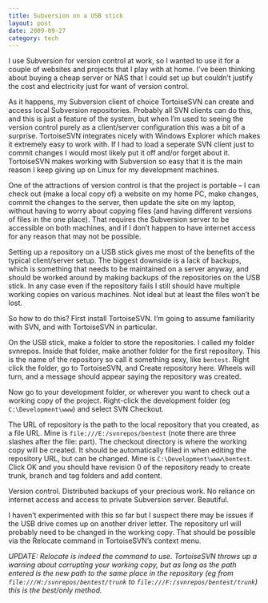 ```yaml
---
title: Subversion on a USB stick
layout: post
date: 2009-09-27
category: tech
---
```


I use Subversion for version control at work, so I wanted to use it for a couple of websites and projects that I play with at home. I’ve been thinking about buying a cheap server or NAS that I could set up but couldn’t justify the cost and electricity just for want of version control.

As it happens, my Subversion client of choice TortoiseSVN can create and access local Subversion repositories. Probably all SVN clients can do this, and this is just a feature of the system, but when I’m used to seeing the version control purely as a client/server configuration this was a bit of a surprise. TortoiseSVN integrates nicely with Windows Explorer which makes it extremely easy to work with. If I had to load a seperate SVN client just to commit changes I would most likely put it off and/or forget about it. TortoiseSVN makes working with Subversion so easy that it is the main reason I keep giving up on Linux for my development machines.

One of the attractions of version control is that the project is portable – I can check out (make a local copy of) a website on my home PC, make changes, commit the changes to the server, then update the site on my laptop, without having to worry about copying files (and having different versions of files in the one place). That requires the Subversion server to be accessible on both machines, and if I don’t happen to have internet access for any reason that may not be possible.

Setting up a repository on a USB stick gives me most of the benefits of the typical client/server setup. The biggest downside is a lack of backups, which is something that needs to be maintained on a server anyway, and should be worked around by making backups of the repositories on the USB stick. In any case even if the repository fails I still should have multiple working copies on various machines. Not ideal but at least the files won’t be lost.

So how to do this? First install TortoiseSVN. I’m going to assume familiarity with SVN, and with TortoiseSVN in particular.

On the USB stick, make a folder to store the repositories. I called my folder svnrepos. Inside that folder, make another folder for the first repository. This is the name of the repository so call it something sexy, like `bentest`. Right click the folder, go to TortoiseSVN, and Create repository here. Wheels will turn, and a message should appear saying the repository was created.

Now go to your development folder, or wherever you want to check out a working copy of the project. Right-click the development folder (eg `C:\Development\www`) and select SVN Checkout.

The URL of repository is the path to the local repository that you created, as a file URL. Mine is `file:///E:/svnrepos/bentest` (note there are three slashes after the file: part). The checkout directory is where the working copy will be created. It should be automatically filled in when editing the repository URL, but can be changed. Mine is `C:\Development\www\bentest`. Click OK and you should have revision 0 of the repository ready to create trunk, branch and tag folders and add content.

Version control. Distributed backups of your precious work. No reliance on internet access and access to private Subversion server. Beautiful.

I haven’t experimented with this so far but I suspect there may be issues if the USB drive comes up on another driver letter. The repository url will probably need to be changed in the working copy. That should be possible via the Relocate command in TortoiseSVN’s context menu.

_UPDATE: Relocate is indeed the command to use. TortoiseSVN throws up a warning about corrupting your working copy, but as long as the path entered is the new path to the same place in the repository (eg from `file:///H:/svnrepos/bentest/trunk` to `file:///F:/svnrepos/bentest/trunk`) this is the best/only method._

